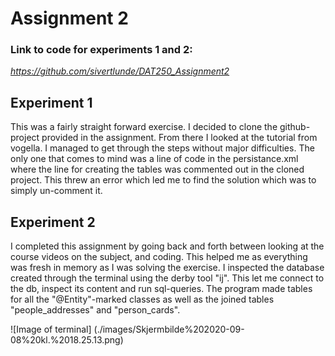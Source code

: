 # Assignment 2 #

### Link to code for experiments 1 and 2: ###
_https://github.com/sivertlunde/DAT250_Assignment2_

## Experiment 1 ##
This was a fairly straight forward exercise. I decided to clone the github-project provided in the assignment. 
From there I looked at the tutorial from vogella. I managed to get through the steps without major difficulties. 
The only one that comes to mind was a line of code in the persistance.xml where the line for creating the tables was commented out in the cloned project.
This threw an error which led me to find the solution which was to simply un-comment it.

## Experiment 2 ##
I completed this assignment by going back and forth between looking at the course videos on the subject, and coding. 
This helped me as everything was fresh in memory as I was solving the exercise. 
I inspected the database created through the terminal using the derby tool "ij".
This let me connect to the db, inspect its content and run sql-queries.
The program made tables for all the "@Entity"-marked classes as well as the joined tables "people_addresses" and "person_cards". 

![Image of terminal]
(./images/Skjermbilde%202020-09-08%20kl.%2018.25.13.png)
